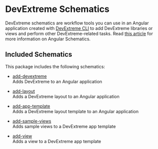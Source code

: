 # DevExtreme Schematics
DevExtreme schematics are workflow tools you can use in an Angular application created with [DevExtreme CLI](https://github.com/devexpress/DevExtreme-CLI) to add DevExtreme libraries or views and perform other DevExtreme-related tasks. Read [this article](https://blog.angular.io/schematics-an-introduction-dc1dfbc2a2b2) for more information on Angular Schematics.

## Included Schematics

This package includes the following schematics:

- [add-devextreme](src/add-devextreme)  
 Adds DevExtreme to an Angular application

- [add-layout](src/add-layout)  
 Adds a DevExtreme layout to an Angular application

- [add-app-template](src/add-app-template)  
 Adds a DevExtreme layout template to an Angular application

- [add-sample-views](src/add-sample-views)  
 Adds sample views to a DevExtreme app template

- [add-view](src/add-view)  
 Adds a view to a DevExtreme app template

